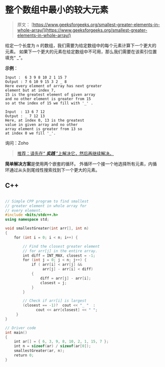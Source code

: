 # 整个数组中最小的较大元素

> 原文： [https://www.geeksforgeeks.org/smallest-greater-elements-in-whole-array/](https://www.geeksforgeeks.org/smallest-greater-elements-in-whole-array/)

给定一个长度为 n 的数组，我们需要为给定数组中的每个元素计算下一个更大的元素。 如果下一个更大的元素在给定数组中不可用，那么我们需要在该索引位置填充“ _”。

**示例**：

```
Input :  6 3 9 8 10 2 1 15 7 
Output : 7 6 10 9 15 3 2 _ 8
Here every element of array has next greater 
element but at index 7,
15 is the greatest element of given array
and no other element is greater from 15 
so at the index of 15 we fill with '_' .

Input  : 13 6 7 12
Output : _ 7 12 13
Here, at index 0, 13 is the greatest 
value in given array and no other 
array element is greater from 13 so
at index 0 we fill '_'.

```

询问：Zoho

> [推荐：请先在“ ***实践*** ”上解决它，然后再继续解决。](https://practice.geeksforgeeks.org/problems/smallest-greater-elements-in-whole-array/0/)

**简单解决方案**是使用两个嵌套的循环。 外循环一个接一个地选择所有元素，内循环通过从头到尾线性搜索找到下一个更大的元素。

## C++ 

```cpp

// Simple CPP program to find smallest 
// greater element in whole array for  
// every element. 
#include <bits/stdc++.h> 
using namespace std; 

void smallestGreater(int arr[], int n) 
{ 
    for (int i = 0; i < n; i++) { 

        // Find the closest greater element  
        // for arr[j] in the entire array. 
        int diff = INT_MAX, closest = -1; 
        for (int j = 0; j < n; j++) { 
            if ( arr[i] < arr[j] &&  
                 arr[j] - arr[i] < diff) 
            { 
                diff = arr[j] - arr[i]; 
                closest = j;             
            } 
        } 

        // Check if arr[i] is largest 
        (closest == -1)?  cout << "_ "  :  
              cout << arr[closest] << " "; 
     } 
} 

// Driver code 
int main() 
{ 
    int ar[] = { 6, 3, 9, 8, 10, 2, 1, 15, 7 }; 
    int n = sizeof(ar) / sizeof(ar[0]); 
    smallestGreater(ar, n); 
    return 0; 
} 

```